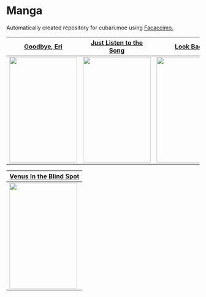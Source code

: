 # Manga
Automatically created repository for cubari.moe using [Facaccimo.](https://stirante.com/facaccimo/)

| [Goodbye, Eri](https://cubari.moe/proxy/gist/cmF3L1lrdXpoZS9NYW5nYS9tYXN0ZXIvR29vZGJ5ZSwlMjBFcmkuanNvbg/)  | [Just Listen to the Song](https://cubari.moe/proxy/gist/cmF3L1lrdXpoZS9NYW5nYS9tYXN0ZXIvSnVzdCUyMExpc3RlbiUyMHRvJTIwdGhlJTIwU29uZy5qc29u/) | [Look Back](https://cubari.moe/proxy/gist/cmF3L1lrdXpoZS9NYW5nYS9tYXN0ZXIvTG9vayUyMEJhY2suanNvbg/) | [No Longer Human (junji Ito)](https://cubari.moe/proxy/gist/cmF3L1lrdXpoZS9NYW5nYS9tYXN0ZXIvTm8lMjBMb25nZXIlMjBIdW1hbi5qc29u/) | [Vagabond](https://cubari.moe/proxy/gist/cmF3L1lrdXpoZS9NYW5nYS9tYXN0ZXIvVmFnYWJvbmQuanNvbg/)
| ------------- | ------------- | ------------- | ------------- | ------------- | 
| <img src="https://mangadex.org/covers/c9926df8-a200-40ba-8c05-0f5b375180c9/75ab6313-cfff-4b88-9056-32f1f6690495.jpg" width="176" height="276">  | <img src="https://user-images.githubusercontent.com/118425258/208885054-374be5ba-ef03-42ff-abf2-ff5114c0b49f.png" width="176" height="276"> | <img src="https://user-images.githubusercontent.com/118425258/208885982-12c56458-e93c-439c-b1a2-78c3ca324685.png" width="176" height="276"> | <img src="https://user-images.githubusercontent.com/118425258/208890046-68b865bc-455e-48c2-b27d-97f737b80775.png" width="176" height="276"> | <img src="https://user-images.githubusercontent.com/118425258/208890581-439ae7bd-bf04-44e0-bc49-80ce891d142b.png" width="176" height="276">

| [Venus In the Blind Spot](https://cubari.moe/proxy/gist/cmF3L1lrdXpoZS9NYW5nYS9tYXN0ZXIvVmVudXMlMjBpbiUyMHRoZSUyMEJsaW5kJTIwU3BvdC5qc29u/)  |
| ------------- |
| <img src="https://user-images.githubusercontent.com/118425258/208892442-51e5109a-0bfb-4e24-9fa7-8895c11396dc.png" width="176" height="276"> |
